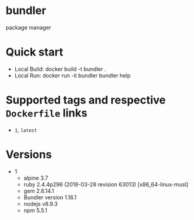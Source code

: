 # bundler
package manager

# Quick start
* Local Build: docker build -t bundler .
* Local Run: docker run -it bundler bundler help


# Supported tags and respective `Dockerfile` links
* `1`, `latest`


# Versions
* 1
   * alpine 3.7
   * ruby 2.4.4p296 (2018-03-28 revision 63013) [x86_64-linux-musl]
   * gem 2.6.14.1
   * Bundler version 1.16.1
   * nodejs v8.9.3
   * npm 5.5.1
